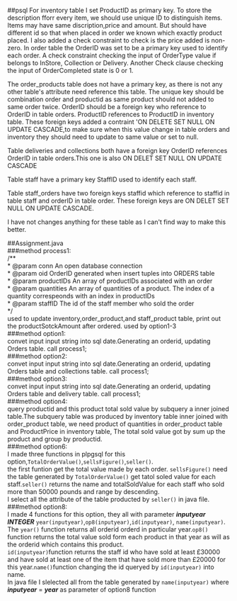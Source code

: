 ##psql
For inventory table I set ProductID as primary key. To store the description fforr every item, we should use unique ID to distinguish items. Items may have same discription,price and amount. But should have different id so that when placed in order we known which exactly product placed.  I also added a check constraint to check is the price added is non-zero. 
In order table the OrderID was set to be a primary key used to identify each order. A check constraint checking the input of OrderType value if belongs to InStore, Collection or Delivery. Another Check clause checking the input of OrderCompleted state is 0 or 1. 

The order_products table does not have a primary key, as there is not any other table's attribute need reference this table. The unique key should be combination order and productid as same product should not added to same order twice. OrderID should be a foreign key who reference to OrderID in table orders. ProductID references to ProductID in inventory table. These foreign keys added a contraint 'ON DELETE SET NULL ON UPDATE CASCADE,to make sure when this value change in table orders and inventory they should need to update to same value or set to null. 

 Table deliveries and collections both have a foreign key OrderID references OrderID in table orders.This one is also ON DELET SET NULL ON UPDATE CASCADE 
 
Table staff have a primary key StaffID used to identify each staff. 

Table staff_orders have two foreign keys staffid which reference to staffid in table staff and orderID in table order. These foreign keys are ON DELET SET NULL ON UPDATE CASCADE. 

I have not changes anything for these table as I can't find way to make this better.

##Assignment.java  
###method process1:  
/**  
        * @param conn An open database connection   
        * @param oid OrderID generated when insert tuples into ORDERS table  
        * @param productIDs An array of productIDs associated with an order  
        * @param quantities An array of quantities of a product. The index of a quantity correspeonds with an index in productIDs  
        * @param staffID The id of the staff member who sold the order  
        */  
used to update inventory,order_product,and staff_product table, print out the productSotckAmount after ordered. used by option1-3  
###method option1:  
 convet input input string into sql date.Generating an orderid, updating Orders table. call process1;  
###method option2:  
 convet input input string into sql date.Generating an orderid, updating Orders table and collections table. call process1;  
###method option3:  
 convet input input string into sql date.Generating an orderid, updating Orders table and delivery table. call process1;  
###method option4:  
 query productid and this product total sold value by subquery a inner joined table.The subquery table was produced by inventory table inner joined with order_product table, we need product of quantities in order_product table and ProductPrice in inventory table, The total sold value got by sum up the product and group by productid.  
###method option6:  
I made three functions in plpgsql for this option,`TotalOrderValue()`,`sellsFigure()`,`seller()`.  
the first funtion get the total value made by each order. `sellsFigure()` need the table generated by `TotalOrderValue()` get tatol soled value for each staff.`seller()` returns the name and totalSoldValue for each staff who sold more than 50000 pounds and range by descending.  
I select all the attribute of the table producted by `seller()` in java file.  
###method option8:  
I made 4 functions for this option, they all with parameter ***inputyear INTEGER*** `year(inputyear)`,`op8(inputyear)`,`id(inputyear)`, `name(inputyear)`.  The `year()` function returns all orderid orderd in particular year.`op8()` function returns the total value sold form each product in that year as will as the orderid which contains this product.  
`id(inputyear)`function returns the staff id who have sold at least £30000 and have sold at least one of the item that have sold more than £20000 for this year.`name()`function changing the id queryed by `id(inputyear)` into name.  
In java file I slelected all from the table generated by `name(inputyear)` where ***inputyear*** = ***year*** as parameter of option8 function   
 
 
  
